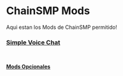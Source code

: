 # ChainSMP Mods
Aqui estan los Mods de ChainSMP permitido!</br>

### [Simple Voice Chat](https://www.curseforge.com/minecraft/mc-mods/simple-voice-chat/download/3732702/file)
</br>

**[Mods Opcionales](https://github.com/D1p4k/ChainSMPGuide/blob/main/DE/Forge/ChainSMPOptionalMods.md)**

